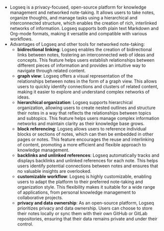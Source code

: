 - Logseq is a privacy-focused, open-source platform for knowledge management and networked note-taking. It allows users to take notes, organize thoughts, and manage tasks using a hierarchical and interconnected structure, which enables the creation of rich, interlinked networks of information. Logseq supports both plain text Markdown and Org-mode formats, making it versatile and compatible with various workflows.
- Advantages of Logseq and other tools for networked note-taking:
	- **bidirectional linking**: Logseq enables the creation of bidirectional links between notes, fostering an interconnected web of ideas and concepts. This feature helps users establish relationships between different pieces of information and provides an intuitive way to navigate through related content.
	- **graph view**: Logseq offers a visual representation of the relationships between notes in the form of a graph view. This allows users to quickly identify connections and clusters of related content, making it easier to explore and understand complex networks of ideas.
	- **hierarchical organization**: Logseq supports hierarchical organization, allowing users to create nested outlines and structure their notes in a way that reflects the relationships between topics and subtopics. This feature helps users manage complex information networks and maintain clarity as their knowledge base grows.
	- **block referencing**: Logseq allows users to reference individual blocks or sections of notes, which can then be embedded in other pages or notes. This feature encourages the reuse and interlinking of content, promoting a more efficient and flexible approach to knowledge management.
	- **backlinks and unlinked references**: Logseq automatically tracks and displays backlinks and unlinked references for each note. This helps users identify potential connections between notes and ensures that no valuable insights are overlooked.
	- **customizable workflow**: Logseq is highly customizable, enabling users to adapt the platform to their preferred note-taking and organization style. This flexibility makes it suitable for a wide range of applications, from personal knowledge management to collaborative projects.
	- **privacy and data ownership**: As an open-source platform, Logseq prioritizes privacy and data ownership. Users can choose to store their notes locally or sync them with their own GitHub or GitLab repositories, ensuring that their data remains private and under their control.